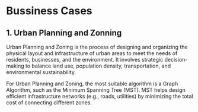 # Bussiness Cases  
## 1. Urban Planning and Zonning ##
Urban Planning and Zoning is the process of designing and organizing the physical layout and infrastructure of urban areas to meet the needs of residents, businesses, and the environment. It involves strategic decision-making to balance land use, population density, transportation, and environmental sustainability.

For Urban Planning and Zoning, the most suitable algorithm is a Graph Algorithm, such as the Minimum Spanning Tree (MST). MST helps design efficient infrastructure networks (e.g., roads, utilities) by minimizing the total cost of connecting different zones.

